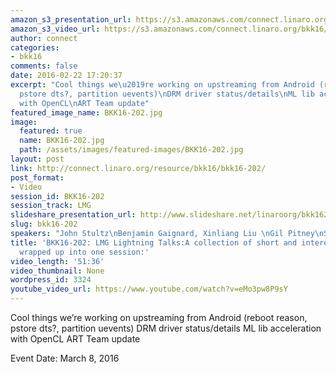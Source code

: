 ```yaml
---
amazon_s3_presentation_url: https://s3.amazonaws.com/connect.linaro.org/bkk16/Presentations/Tuesday/BKK16-202.pdf
amazon_s3_video_url: https://s3.amazonaws.com/connect.linaro.org/bkk16/Videos/Tuesday/BKK16-202%20LMG%20Lightning%20Talks.mp4
author: connect
categories:
- bkk16
comments: false
date: 2016-02-22 17:20:37
excerpt: "Cool things we\u2019re working on upstreaming from Android (reboot reason,
  pstore dts?, partition uevents)\nDRM driver status/details\nML lib acceleration
  with OpenCL\nART Team update"
featured_image_name: BKK16-202.jpg
image:
  featured: true
  name: BKK16-202.jpg
  path: /assets/images/featured-images/BKK16-202.jpg
layout: post
link: http://connect.linaro.org/resource/bkk16/bkk16-202/
post_format:
- Video
session_id: BKK16-202
session_track: LMG
slideshare_presentation_url: http://www.slideshare.net/linaroorg/bkk16202-lmg-lightning-talks-a-collection-of-short-and-interesting-topics-wrapped-up-into-one-session
slug: bkk16-202
speakers: "John Stultz\nBenjamin Gaignard, Xinliang Liu \nGil Pitney\nStuart Monteith"
title: 'BKK16-202: LMG Lightning Talks:A collection of short and interesting topics
  wrapped up into one session:'
video_length: '51:36'
video_thumbnail: None
wordpress_id: 3324
youtube_video_url: https://www.youtube.com/watch?v=eMo3pw8P9sY
---
```


Cool things we’re working on upstreaming from Android (reboot reason, pstore dts?, partition uevents) DRM driver status/details ML lib acceleration with OpenCL ART Team update

Event Date: March 8, 2016